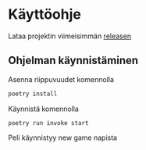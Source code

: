 # Käyttöohje

Lataa projektin viimeisimmän [releasen](https://github.com/haxsampo/ot-harjoitustyo/releases)

## Ohjelman käynnistäminen

Asenna riippuvuudet komennolla

```bash
poetry install
```

Käynnistä komennolla

```
poetry run invoke start
```

Peli käynnistyy new game napista